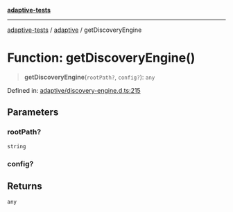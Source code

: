 [**adaptive-tests**](../../README.md)

***

[adaptive-tests](../../README.md) / [adaptive](../README.md) / getDiscoveryEngine

# Function: getDiscoveryEngine()

> **getDiscoveryEngine**(`rootPath?`, `config?`): `any`

Defined in: [adaptive/discovery-engine.d.ts:215](https://github.com/anon57396/adaptive-tests/blob/main/types/adaptive/discovery-engine.d.ts#L215)

## Parameters

### rootPath?

`string`

### config?

## Returns

`any`
